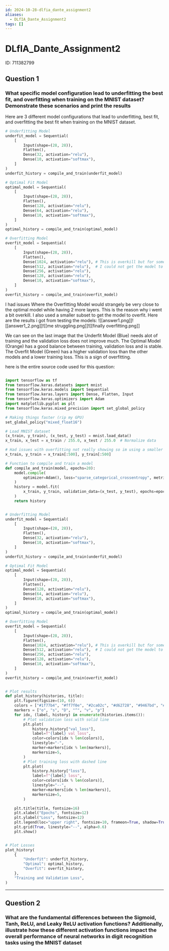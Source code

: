 ```yaml
---
id: 2024-10-28-dlfia_dante_assignment2
aliases:
  - DLfIA_Dante_Assignment2
tags: []
---
```


# DLfIA_Dante_Assignment2

ID: 711382799

## Question 1

### What specific model configuration lead to underfitting the best fit, and overfitting when training on the MNIST dataset? Demonstrate these scenarios and print the results

Here are 3 different model configurations that lead to underfitting, best fit, and overfitting the best fit when training on the MNIST dataset.

```python
# Underfitting Model
underfit_model = Sequential(
    [
        Input(shape=(28, 28)),
        Flatten(),
        Dense(32, activation="relu"),
        Dense(10, activation="softmax"),
    ]
)
underfit_history = compile_and_train(underfit_model)

# Optimal Fit Model
optimal_model = Sequential(
    [
        Input(shape=(28, 28)),
        Flatten(),
        Dense(128, activation="relu"),
        Dense(64, activation="relu"),
        Dense(10, activation="softmax"),
    ]
)
optimal_history = compile_and_train(optimal_model)

# Overfitting Model
overfit_model = Sequential(
    [
        Input(shape=(28, 28)),
        Flatten(),
        Dense(1024, activation="relu"), # This is overkill but for some reason
        Dense(512, activation="relu"),  # I could not get the model to overfit
        Dense(256, activation="relu"),
        Dense(128, activation="relu"),
        Dense(10, activation="softmax"),
    ]
)
overfit_history = compile_and_train(overfit_model)
```

I had issues Where the Overfitting Model would strangely be very close to the optimal model while having 2 more layers. This is the reason why i went a bit overkill. I also used a smaller subset to get the model to overfit.
Here are the results i got from testing the models:
![[answer1.png]]![[answer1_2.png]]![[me struggling.png]]![[finally overfitting.png]]

We can see on the last image that the Underfit Model (Blue) needs alot of training and the validation loss does not improve much. The Optimal Model (Orange) has a good balance between training, validation loss and is stable. The Overfit Model (Green) has a higher validation loss than the other models and a lower training loss. This is a sign of overfitting.

here is the entire source code used for this question:

```python

import tensorflow as tf
from tensorflow.keras.datasets import mnist
from tensorflow.keras.models import Sequential
from tensorflow.keras.layers import Dense, Flatten, Input
from tensorflow.keras.optimizers import Adam
import matplotlib.pyplot as plt
from tensorflow.keras.mixed_precision import set_global_policy

# Making things faster (rip my GPU)
set_global_policy("mixed_float16")

# Load MNIST dataset
(x_train, y_train), (x_test, y_test) = mnist.load_data()
x_train, x_test = x_train / 255.0, x_test / 255.0  # Normalize data

# Had issues with overfitting not really showing so im using a smaller subset
x_train, y_train = x_train[:500], y_train[:500]

# Function to compile and train a model
def compile_and_train(model, epochs=20):
    model.compile(
        optimizer=Adam(), loss="sparse_categorical_crossentropy", metrics=["accuracy"]
    )
    history = model.fit(
        x_train, y_train, validation_data=(x_test, y_test), epochs=epochs, verbose=2
    )
    return history


# Underfitting Model
underfit_model = Sequential(
    [
        Input(shape=(28, 28)),
        Flatten(),
        Dense(32, activation="relu"),
        Dense(10, activation="softmax"),
    ]
)
underfit_history = compile_and_train(underfit_model)

# Optimal Fit Model
optimal_model = Sequential(
    [
        Input(shape=(28, 28)),
        Flatten(),
        Dense(128, activation="relu"),
        Dense(64, activation="relu"),
        Dense(10, activation="softmax"),
    ]
)
optimal_history = compile_and_train(optimal_model)

# Overfitting Model
overfit_model = Sequential(
    [
        Input(shape=(28, 28)),
        Flatten(),
        Dense(1024, activation="relu"), # This is overkill but for some reason
        Dense(512, activation="relu"),  # I could not get the model to overfit
        Dense(256, activation="relu"),
        Dense(128, activation="relu"),
        Dense(10, activation="softmax"),
    ]
)
overfit_history = compile_and_train(overfit_model)


# Plot results
def plot_history(histories, title):
    plt.figure(figsize=(10, 6))
    colors = ["#1f77b4", "#ff7f0e", "#2ca02c", "#d62728", "#9467bd", "#8c564b"]
    markers = ["o", "s", "D", "^", "v", "p"]
    for idx, (label, history) in enumerate(histories.items()):
        # Plot validation loss with solid line
        plt.plot(
            history.history["val_loss"],
            label=f"{label} val_loss",
            color=colors[idx % len(colors)],
            linestyle="-",
            marker=markers[idx % len(markers)],
            markersize=5,
        )
        # Plot training loss with dashed line
        plt.plot(
            history.history["loss"],
            label=f"{label} loss",
            color=colors[idx % len(colors)],
            linestyle="--",
            marker=markers[idx % len(markers)],
            markersize=5,
        )

    plt.title(title, fontsize=16)
    plt.xlabel("Epochs", fontsize=12)
    plt.ylabel("Loss", fontsize=12)
    plt.legend(loc="upper right", fontsize=10, frameon=True, shadow=True)
    plt.grid(True, linestyle="--", alpha=0.6)
    plt.show()


# Plot Losses
plot_history(
    {
        "Underfit": underfit_history,
        "Optimal": optimal_history,
        "Overfit": overfit_history,
    },
    "Training and Validation Loss",
)
```

---

## Question 2

### What are the fundamental differences between the Sigmoid, Tanh, ReLU, and Leaky ReLU activation functions? Additionally, illustrate how these different activation functions impact the overall performance of neural networks in digit recognition tasks using the MNIST dataset

